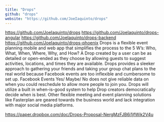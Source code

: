 ```yaml
---
title: "Drops"
github: "drops"
website: "https://github.com/JoeIaquinto/drops"
---
```


https://github.com/JoeIaquinto/drops
https://github.com/JoeIaquinto/drops-angular
https://github.com/JoeIaquinto/drops-backend
https://github.com/JoeIaquinto/drops-phoenix
Drops is a flexible event planning mobile and web app that simplifies the process to the 5 W’s: Who, What, When, Where, Why, and How? A Drop created by a user can be as detailed or open-ended as they choose by allowing guests to suggest activities, locations, and times they are available. 
Drops provides a sleeker approach to gathering your friends and taking your group chat plans to the real world because Facebook events are too inflexible and cumbersome to set up. Facebook Events Yes/ Maybe/ No does not give reliable data on when you could reschedule to allow more people to join you. Drops will utilize a built in when-is-good system to help Drop creators democratically decide when is best. Other flexible meeting and event planning solutions like Fasterplan are geared towards the business world and lack integration with major social media platforms.

https://paper.dropbox.com/doc/Drops-Proposal-NergMzFJB6i1jfWik2V4u
